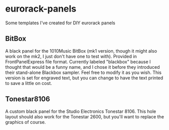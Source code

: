 # eurorack-panels
Some templates I've created for DIY eurorack panels

## BitBox
A black panel for the 1010Music BitBox (mk1 version, though it might also work on the mk2, I just don't have one to test with). Provided in FrontPanelExpress file format. Currently labeled "blackbox" because I thought that would be a funny name, and I chose it before they introduced their stand-alone Blackbox sampler. Feel free to modify it as you wish. This version is set for engraved text, but you can change to have the text printed to save a little on cost.

## Tonestar8106
A custom black panel for the Studio Electronics Tonestar 8106. This hole layout should also work for the Tonestar 2600, but you'll want to replace the graphics of course.
